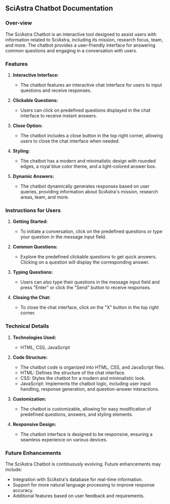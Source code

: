## SciAstra Chatbot Documentation

### Over-view
The SciAstra Chatbot is an interactive tool designed to assist users with information related to SciAstra, including its mission, research focus, team, and more. The chatbot provides a user-friendly interface for answering common questions and engaging in a conversation with users.

### Features

1. **Interactive Interface:**
   - The chatbot features an interactive chat interface for users to input questions and receive responses.

2. **Clickable Questions:**
   - Users can click on predefined questions displayed in the chat interface to receive instant answers.

3. **Close Option:**
   - The chatbot includes a close button in the top right corner, allowing users to close the chat interface when needed.

4. **Styling:**
   - The chatbot has a modern and minimalistic design with rounded edges, a royal blue color theme, and a light-colored answer box.

5. **Dynamic Answers:**
   - The chatbot dynamically generates responses based on user queries, providing information about SciAstra's mission, research areas, team, and more.

### Instructions for Users

1. **Getting Started:**
   - To initiate a conversation, click on the predefined questions or type your question in the message input field.

2. **Common Questions:**
   - Explore the predefined clickable questions to get quick answers. Clicking on a question will display the corresponding answer.

3. **Typing Questions:**
   - Users can also type their questions in the message input field and press "Enter" or click the "Send" button to receive responses.

4. **Closing the Chat:**
   - To close the chat interface, click on the "X" button in the top right corner.


### Technical Details

1. **Technologies Used:**
   - HTML, CSS, JavaScript

2. **Code Structure:**
   - The chatbot code is organized into HTML, CSS, and JavaScript files.
   - HTML: Defines the structure of the chat interface.
   - CSS: Styles the chatbot for a modern and minimalistic look.
   - JavaScript: Implements the chatbot logic, including user input handling, response generation, and question-answer interactions.

3. **Customization:**
   - The chatbot is customizable, allowing for easy modification of predefined questions, answers, and styling elements.

4. **Responsive Design:**
   - The chatbot interface is designed to be responsive, ensuring a seamless experience on various devices.

### Future Enhancements

The SciAstra Chatbot is continuously evolving. Future enhancements may include:

- Integration with SciAstra's database for real-time information.
- Support for more natural language processing to improve response accuracy.
- Additional features based on user feedback and requirements.
